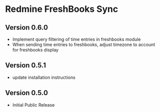 # Redmine FreshBooks Sync

## Version 0.6.0

* Implement query filtering of time entries in freshbooks module
* When sending time entries to freshbooks, adjust timezone to account for freshbooks display

## Version 0.5.1

* update installation instructions

## Version 0.5.0

* Initial Public Release
